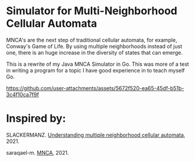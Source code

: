 # Simulator for Multi-Neighborhood Cellular Automata

MNCA's are the next step of traditional cellular automata, for example, Conway's Game of Life. By using multiple neighborhoods instead of just one, there is an huge increase in the diversity of states that can emerge.

This is a rewrite of my Java MNCA Simulator in Go. This was more of a test in writing a program for a topic I have good experience in to teach myself Go.



https://github.com/user-attachments/assets/5672f520-ea65-45df-b51b-3c4f10ca7f9f



# Inspired by:

SLACKERMANZ. [Understanding multiple neighborhood cellular automata](https://slackermanz.com/understanding-multiple-neighborhood-cellular-automata/), 2021.

saraqael-m. [MNCA](https://github.com/saraqael-m/MNCA/tree/main), 2021.
